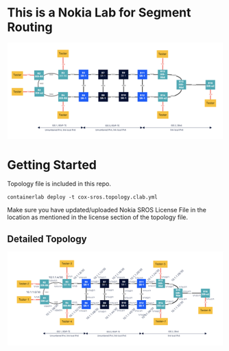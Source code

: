# This is a Nokia Lab for Segment Routing

![](Topology.png)

# Getting Started

Topology file is included in this repo.

```
containerlab deploy -t cox-sros.topology.clab.yml
```

Make sure you have updated/uploaded Nokia SROS License File in the location as mentioned in the license section of the topology file.

## Detailed Topology 

![](detailed_topology.png)
